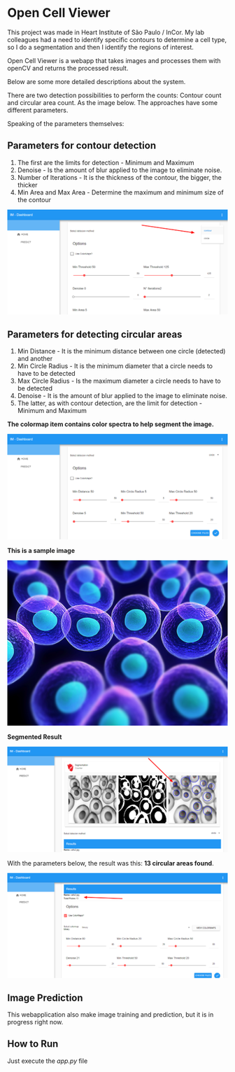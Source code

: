 # Open Cell Viewer

This project was made in Heart Institute of São Paulo / InCor.
My lab colleagues had a need to identify specific contours to determine a cell type, so I do a segmentation and then I identify the regions of interest.

Open Cell Viewer is a webapp that takes images and processes them with openCV and returns the processed result.



Below are some more detailed descriptions about the system.

There are two detection possibilities to perform the counts:
Contour count and circular area count. As the image below.
The approaches have some different parameters.

Speaking of the parameters themselves:

## Parameters for contour detection

1. The first are the limits for detection - Minimum and Maximum
2. Denoise - Is the amount of blur applied to the image to eliminate noise.
3. Number of Iterations - It is the thickness of the contour, the bigger, the thicker
4. Min Area and Max Area - Determine the maximum and minimum size of the contour

![Workflow1](./static/demo_images/image_1.png)

## Parameters for detecting circular areas

1. Min Distance - It is the minimum distance between one circle (detected) and another
2. Min Circle Radius - It is the minimum diameter that a circle needs to have to be detected
3. Max Circle Radius - Is the maximum diameter a circle needs to have to be detected
4. Denoise - It is the amount of blur applied to the image to eliminate noise.
5. The latter, as with contour detection, are the limit for detection - Minimum and Maximum

**The colormap item contains color spectra to help segment the image.**

![Workflow2](./static/demo_images/image_2.png)


**This is a sample image**

![Workflow3](./static/demo_images/image_3.jpg)

**Segmented Result**

![Workflow4](./static/demo_images/image_4.png)

With the parameters below, the result was this: **13 circular areas found**.

![Workflow5](./static/demo_images/image_5.png)

## Image Prediction

This webapplication also make image training and prediction, but it is in progress right now.



## How to Run
Just execute the *app.py* file
